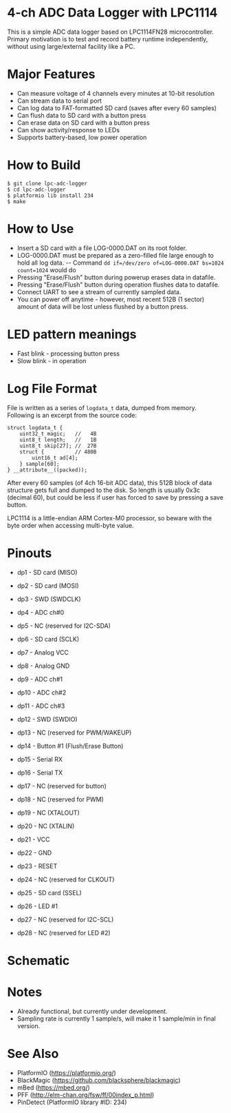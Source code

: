 # 4-ch ADC Data Logger with LPC1114

This is a simple ADC data logger based on LPC1114FN28 microcontroller.
Primary motivation is to test and record battery runtime independently, without using large/external facility like a PC.

# Major Features
- Can measure voltage of 4 channels every minutes at 10-bit resolution
- Can stream data to serial port
- Can log data to FAT-formatted SD card (saves after every 60 samples)
- Can flush data to SD card with a button press
- Can erase data on SD card with a button press
- Can show activity/response to LEDs
- Supports battery-based, low power operation

# How to Build
```
$ git clone lpc-adc-logger
$ cd lpc-adc-logger
$ platformio lib install 234
$ make
```

# How to Use
- Insert a SD card with a file LOG-0000.DAT on its root folder.
- LOG-0000.DAT must be prepared as a zero-filled file large enough to hold all log data.
-- Command `dd if=/dev/zero of=LOG-0000.DAT bs=1024 count=1024` would do
- Pressing "Erase/Flush" button during powerup erases data in datafile.
- Pressing "Erase/Flush" button during operation flushes data to datafile.
- Connect UART to see a stream of currently sampled data.
- You can power off anytime - however, most recent 512B (1 sector) amount of data will be lost unless flushed by a button press.

# LED pattern meanings
- Fast blink - processing button press
- Slow blink - in operation

# Log File Format

File is written as a series of `logdata_t` data, dumped from memory.
Following is an excerpt from the source code:

```
struct logdata_t {
    uint32_t magic;   //   4B
    uint8_t length;   //   1B
    uint8_t skip[27]; //  27B
    struct {          // 480B
        uint16_t ad[4];
    } sample[60];
} __attribute__((packed));
```

After every 60 samples (of 4ch 16-bit ADC data), this 512B block of
data structure gets full and dumped to the disk. So length is usually
0x3c (decimal 60), but could be less if user has forced to save by
pressing a save button.

LPC1114 is a little-endian ARM Cortex-M0 processor, so beware with the
byte order when accessing multi-byte value.

# Pinouts
- dp1  - SD card (MISO)
- dp2  - SD card (MOSI)
- dp3  - SWD (SWDCLK)
- dp4  - ADC ch#0
- dp5  - NC (reserved for I2C-SDA)
- dp6  - SD card (SCLK)
- dp7  - Analog VCC
- dp8  - Analog GND
- dp9  - ADC ch#1
- dp10 - ADC ch#2
- dp11 - ADC ch#3
- dp12 - SWD (SWDIO)
- dp13 - NC (reserved for PWM/WAKEUP)
- dp14 - Button #1 (Flush/Erase Button)

- dp15 - Serial RX
- dp16 - Serial TX
- dp17 - NC (reserved for button)
- dp18 - NC (reserved for PWM)
- dp19 - NC (XTALOUT)
- dp20 - NC (XTALIN)
- dp21 - VCC
- dp22 - GND
- dp23 - RESET
- dp24 - NC (reserved for CLKOUT)
- dp25 - SD card (SSEL)
- dp26 - LED #1
- dp27 - NC (reserved for I2C-SCL)
- dp28 - NC (reserved for LED #2)

# Schematic

# Notes
- Already functional, but currently under development. 
- Sampling rate is currently 1 sample/s, will make it 1 sample/min in final version.

# See Also
- PlatformIO (https://platformio.org/)
- BlackMagic (https://github.com/blacksphere/blackmagic)
- mBed (https://mbed.org/)
- PFF (http://elm-chan.org/fsw/ff/00index_p.html)
- PinDetect (PlatformIO library #ID: 234)
